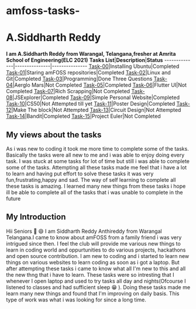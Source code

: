 # amfoss-tasks-
# A.Siddharth Reddy
**I am A.Siddharth Reddy from Warangal, Telangana,fresher at Amrita School of Engineering(ELC 2021)**
**Tasks List**|**Description**|**Status**
--------------|---------------|---------------
[Task-00](https://github.com/Siddharth2812/amFOSS-tasks/tree/main/Task-00)|Installing Ubuntu|Completed
[Task-01](https://github.com/Siddharth2812/amFOSS-tasks/tree/main/Task%20-%2001)|Staring amFOSS repositories|Completed
[Task-02](https://github.com/Siddharth2812/amFOSS-tasks/tree/main/Task%20-%2002)|Linux and Git|Completed
[Task-03](https://github.com/Siddharth2812/amFOSS-tasks/tree/main/Task%20-%2003)|Programming|Done Three Questions
[Task-04](https://github.com/Siddharth2812/amFOSS-tasks/tree/main/Task%20-%2004)|Aerglo Mars|Not Completed
[Task-05](https://github.com/Siddharth2812/amFOSS-tasks/tree/main/Task%20-%2005)|Completed
[Task-06](https://github.com/Siddharth2812/amFOSS-tasks/tree/main/Task%20-%2006)|Flutter UI|Not Completed
[Task-07](https://github.com/Siddharth2812/amFOSS-tasks/tree/main/Task%20-%2007)|Rich Scrapping|Not Completed
[Task-08](https://github.com/Siddharth2812/amFOSS-tasks/tree/main/Task%20-%2008)|JSExplorer|Completed
[Task-09](https://github.com/Siddharth2812/amFOSS-tasks/tree/main/Task%20-%2009)|Simple Personal Website|Completed
[Task-10](https://github.com/Siddharth2812/amFOSS-tasks/tree/main/Task%20-%2010)|CS50|Not Attempted till yet
[Task-11](https://github.com/Siddharth2812/amFOSS-tasks/tree/main/Task%20-%2011)|Poster Design|Completed
[Task-12](https://github.com/Siddharth2812/amFOSS-tasks/tree/main/Task%20-%2012)|Make The block|Not Attempted 
[Task-13](https://github.com/Siddharth2812/amFOSS-tasks/tree/main/Task%20-%2013)|Circuit Design|Not Attempted
[Task-14](https://github.com/Siddharth2812/amFOSS-tasks/tree/main/Task%20-%2014)|Bandit|Completed
[Task-15](https://github.com/Siddharth2812/amFOSS-tasks/tree/main/Task%20-%2015)|Project Euler|Not Completed
## My views about the tasks
As i was new to coding it took me more time to complete some of the tasks. Basically the tasks were all new to me and i was able to enjoy doing every task.
I  was stuck at some tasks for lot of time but still i was able to complete some of the tasks. Attempting all these tasks made me feel that i have a lot to learn and having put effort to solve these tasks it was very fun,frustrating,happy and sad. 
The way of self learning to complete all these tasks is amazing. I learned many new things from these tasks i hope ill be able to complete all of the tasks that i was unable to complete in the future
## My Introduction
Hii Seniors :pray: :smile: I am Siddharth Reddy Anthireddy from Warangal Telangana.I came to know about amFOSS from a family friend i was very intrigued since then.
I feel the club will provide me various new things to learn in coding world and oppurtunities to do various projects, hackathons and open source contribution.
I am new to coding and i started to learn new things on various websites to learn coding as soon as i got a laptop. But after attempting these tasks i came to know what all I'm new to this and all the new thng that i have to learn. These tasks were so intresting that I whenever I open laptop and used to try tasks all day and nights(Ofcourse I listened to classes and had sufficient sleep :grin: ). 
Doing these tasks made me learn many new things and found that I'm improving on daily basis. This type of work was what i was looking for since a long time.
